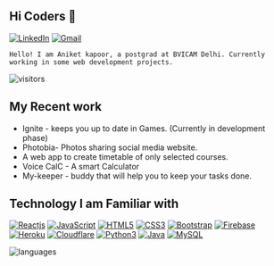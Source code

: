 ## Hi Coders 👋

[![LinkedIn](https://img.shields.io/badge/-LinkedIn-blue?style=social&logo=linkedin&link=www.linkedin.com/in/aniket-kapoor-04)](https://www.linkedin.com/in/aniket-kapoor-04)
[![Gmail](https://img.shields.io/badge/-Gmail-red?style=social&logo=gmail&link=mailto:aniketkapoor31@gmail.com)](mailto:aniketkapoor31@gmail.com)

`Hello! I am Aniket kapoor, a postgrad at BVICAM Delhi. Currently working in some web development projects. `

![visitors](https://komarev.com/ghpvc/?username=aniket-04)

## My Recent work

- Ignite - keeps you up to date in Games. (Currently in development phase)
- Photobia- Photos sharing social media website.
- A web app to create timetable of only selected courses.
- Voice CalC - A smart Calculator
- My-keeper - buddy that will help you to keep your tasks done.

## Technology I am Familiar with

[![Reactjs](https://img.shields.io/badge/-ReactJS-black?style=social&logo=react&link=https://github.com/itissandeep98/)](https://github.com/aniket-04/)
[![JavaScript](https://img.shields.io/badge/-JavaScript-green?style=social&logo=javascript&link=https://github.com/itissandeep98/)](https://github.com/aniket-04/)
[![HTML5](https://img.shields.io/badge/-HTML5-E34F26?style=social&logo=html5&link=https://github.com/itissandeep98/)](https://github.com/aniket-04/)
[![CSS3](https://img.shields.io/badge/-CSS3-1572B6?style=social&logo=css3&link=https://github.com/itissandeep98/)](https://github.com/aniket-04/)
[![Bootstrap](https://img.shields.io/badge/-Bootstrap-563D7C?style=social&logo=bootstrap&link=https://github.com/itissandeep98/)](https://github.com/aniket-04/)
[![Firebase](https://img.shields.io/badge/-Firebase-blue?style=social&logo=firebase&link=https://github.com/itissandeep98/)](https://github.com/aniket-04/)
[![Heroku](https://img.shields.io/badge/-Heroku-430098?style=social&logo=heroku&link=https://github.com/itissandeep98/)](https://github.com/aniket-04/)
[![Cloudflare](https://img.shields.io/badge/-Cloudflare-430098?style=social&logo=cloudflare&link=https://github.com/itissandeep98/)](https://github.com/aniket-04/)
[![Python3](https://img.shields.io/badge/-Python3-green?style=social&logo=python&link=https://github.com/itissandeep98/)](https://github.com/aniket-04/)
[![Java](https://img.shields.io/badge/-Java-orange?style=social&logo=java&link=https://github.com/itissandeep98/)](https://github.com/aniket-04/)
[![MySQL](https://img.shields.io/badge/-MySQL-violet?style=social&logo=mysql&link=https://github.com/itissandeep98/)](https://github.com/aniket-04/)

<img  src="https://github-readme-stats.vercel.app/api/top-langs/?username=aniket-04&theme=radical&layout=compact" alt="languages"/>
